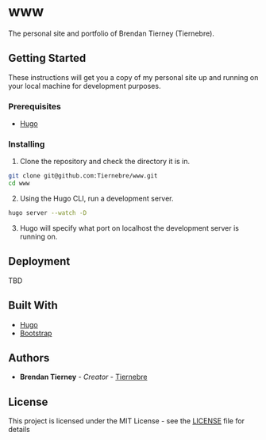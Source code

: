 # www

The personal site and portfolio of Brendan Tierney (Tiernebre).

## Getting Started

These instructions will get you a copy of my personal site up and running on your local machine for development purposes.

### Prerequisites

- [Hugo](https://gohugo.io/)

### Installing

1. Clone the repository and check the directory it is in.

```bash
git clone git@github.com:Tiernebre/www.git
cd www
```

2. Using the Hugo CLI, run a development server.

```bash
hugo server --watch -D
```

3. Hugo will specify what port on localhost the development server is running on.

## Deployment

TBD

## Built With

- [Hugo](https://gohugo.io/)
- [Bootstrap](https://getbootstrap.com/)

## Authors

* **Brendan Tierney** - *Creator* - [Tiernebre](https://github.com/Tiernebre)

## License

This project is licensed under the MIT License - see the [LICENSE](LICENSE) file for details
